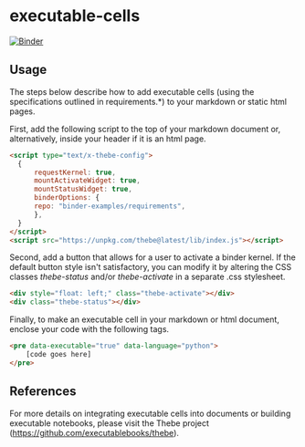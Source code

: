 # executable-cells

[![Binder](https://mybinder.org/badge_logo.svg)](https://mybinder.org/v2/gh/tomouellette/executable-cells/HEAD)

## Usage

The steps below describe how to add executable cells (using the specifications outlined in requirements.*) to your markdown or static html pages.

First, add the following script to the top of your markdown document or, alternatively, inside your header if it is an html page.

```html
<script type="text/x-thebe-config">
  {
      requestKernel: true,
      mountActivateWidget: true,
      mountStatusWidget: true,
      binderOptions: {
      repo: "binder-examples/requirements",
      },
  }
</script>
<script src="https://unpkg.com/thebe@latest/lib/index.js"></script>
```

Second, add a button that allows for a user to activate a binder kernel. If the default button style isn't satisfactory, you can modify it by altering the CSS classes *thebe-status* and/or *thebe-activate* in a separate .css stylesheet.

```html
<div style="float: left;" class="thebe-activate"></div>
<div class="thebe-status"></div>
```

Finally, to make an executable cell in your markdown or html document, enclose your code with the following tags.

```html
<pre data-executable="true" data-language="python">
    [code goes here]
</pre>
```

## References

For more details on integrating executable cells into documents or building executable notebooks, please visit the Thebe project (https://github.com/executablebooks/thebe).